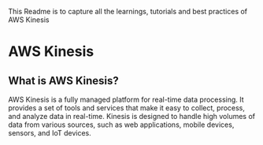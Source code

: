 This Readme is to capture all the learnings, tutorials and best practices of AWS Kinesis

# AWS Kinesis

## What is AWS Kinesis?

AWS Kinesis is a fully managed platform for real-time data processing. It provides a set of tools and services that make it easy to collect, process, and analyze data in real-time. Kinesis is designed to handle high volumes of data from various sources, such as web applications, mobile devices, sensors, and IoT devices.